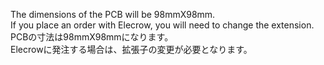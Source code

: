The dimensions of the PCB will be 98mmX98mm.
<br>
If you place an order with Elecrow, you will need to change the extension.
<br>
PCBの寸法は98mmX98mmになります。
<br>
Elecrowに発注する場合は、拡張子の変更が必要となります。
<br>
